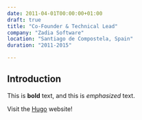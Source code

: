```yaml
---
date: 2011-04-01T00:00:00+01:00
draft: true
title: "Co-Founder & Technical Lead"
company: "Zadia Software"
location: "Santiago de Compostela, Spain"
duration: "2011-2015"

---
```

## Introduction

This is **bold** text, and this is *emphasized* text.

Visit the [Hugo](https://gohugo.io) website!